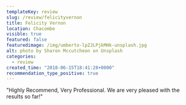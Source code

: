 ```yaml
---
templateKey: review
slug: /review/felicityvernon
title: Felicity Vernon
location: Chacombe
visible: true
featured: false
featuredimage: /img/umberto-lpZJLPjkMHk-unsplash.jpg
alt: photo by Sharon Mccutcheon on Unsplash
categories:
  - review
created_time: "2018-06-15T18:41:28+0000"
recommendation_type_positive: true
---
```


"Highly Recommend, Very Professional. We are very pleased with the results so
far!"
